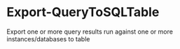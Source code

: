 # Export-QueryToSQLTable
Export one or more query results run against one or more instances/databases to table
